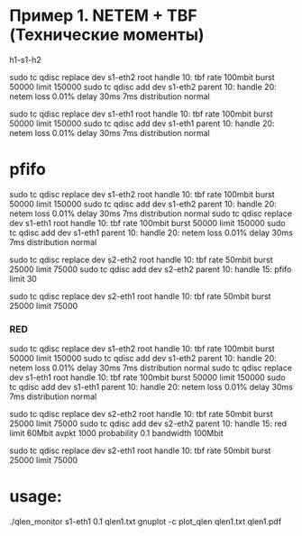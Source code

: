 # Пример 1. NETEM + TBF (Технические моменты)

h1-s1-h2

sudo tc qdisc replace dev s1-eth2 root handle 10: tbf rate 100mbit burst 50000 limit 150000
sudo tc qdisc add dev s1-eth2 parent 10: handle 20: netem loss 0.01% delay 30ms 7ms distribution normal

sudo tc qdisc replace dev s1-eth1 root handle 10: tbf rate 100mbit burst 50000 limit 150000
sudo tc qdisc add dev s1-eth1 parent 10: handle 20: netem loss 0.01% delay 30ms 7ms distribution normal


# pfifo

sudo tc qdisc replace dev s1-eth2 root handle 10: tbf rate 100mbit burst 50000 limit 150000
sudo tc qdisc add dev s1-eth2 parent 10: handle 20: netem loss 0.01% delay 30ms 7ms distribution normal
sudo tc qdisc replace dev s1-eth1 root handle 10: tbf rate 100mbit burst 50000 limit 150000
sudo tc qdisc add dev s1-eth1 parent 10: handle 20: netem loss 0.01% delay 30ms 7ms distribution normal

sudo tc qdisc replace dev s2-eth2 root handle 10: tbf rate 50mbit burst 25000 limit 75000
sudo tc qdisc add dev s2-eth2 parent 10: handle 15: pfifo limit 30

sudo tc qdisc replace dev s2-eth1 root handle 10: tbf rate 50mbit burst 25000 limit 75000

### RED

sudo tc qdisc replace dev s1-eth2 root handle 10: tbf rate 100mbit burst 50000 limit 150000
sudo tc qdisc add dev s1-eth2 parent 10: handle 20: netem loss 0.01% delay 30ms 7ms distribution normal
sudo tc qdisc replace dev s1-eth1 root handle 10: tbf rate 100mbit burst 50000 limit 150000
sudo tc qdisc add dev s1-eth1 parent 10: handle 20: netem loss 0.01% delay 30ms 7ms distribution normal

sudo tc qdisc replace dev s2-eth2 root handle 10: tbf rate 50mbit burst 25000 limit 75000
sudo tc qdisc add dev s2-eth2 parent 10: handle 15: red limit 60Mbit avpkt 1000 probability 0.1 bandwidth 100Mbit

sudo tc qdisc replace dev s2-eth1 root handle 10: tbf rate 50mbit burst 25000 limit 75000

# usage:

./qlen_monitor s1-eth1 0.1 qlen1.txt
gnuplot -c plot_qlen qlen1.txt qlen1.pdf
